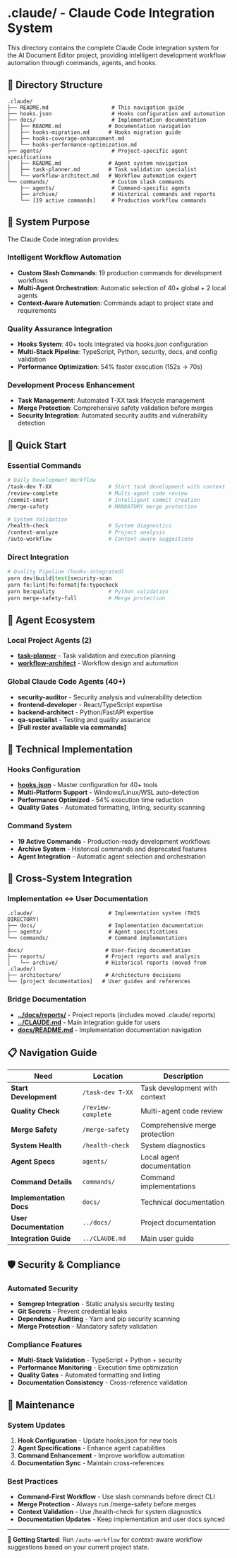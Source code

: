 # .claude/ - Claude Code Integration System

This directory contains the complete Claude Code integration system for the AI Document Editor project, providing intelligent development workflow automation through commands, agents, and hooks.

## 📁 Directory Structure

```
.claude/
├── README.md                    # This navigation guide
├── hooks.json                   # Hooks configuration and automation
├── docs/                        # Implementation documentation
│   ├── README.md               # Documentation navigation
│   ├── hooks-migration.md      # Hooks migration guide
│   ├── hooks-coverage-enhancement.md
│   └── hooks-performance-optimization.md
├── agents/                      # Project-specific agent specifications
│   ├── README.md               # Agent system navigation
│   ├── task-planner.md         # Task validation specialist
│   └── workflow-architect.md   # Workflow automation expert
└── commands/                    # Custom slash commands
    ├── agents/                  # Command-specific agents
    ├── archive/                 # Historical commands and reports
    └── [19 active commands]     # Production workflow commands
```

## 🎯 System Purpose

The Claude Code integration provides:

### Intelligent Workflow Automation
- **Custom Slash Commands**: 19 production commands for development workflows
- **Multi-Agent Orchestration**: Automatic selection of 40+ global + 2 local agents
- **Context-Aware Automation**: Commands adapt to project state and requirements

### Quality Assurance Integration
- **Hooks System**: 40+ tools integrated via hooks.json configuration
- **Multi-Stack Pipeline**: TypeScript, Python, security, docs, and config validation
- **Performance Optimization**: 54% faster execution (152s → 70s)

### Development Process Enhancement
- **Task Management**: Automated T-XX task lifecycle management
- **Merge Protection**: Comprehensive safety validation before merges
- **Security Integration**: Automated security audits and vulnerability detection

## 🚀 Quick Start

### Essential Commands
```bash
# Daily Development Workflow
/task-dev T-XX                  # Start task development with context
/review-complete                # Multi-agent code review
/commit-smart                   # Intelligent commit creation
/merge-safety                   # MANDATORY merge protection

# System Validation
/health-check                   # System diagnostics
/context-analyze                # Project analysis
/auto-workflow                  # Context-aware suggestions
```

### Direct Integration
```bash
# Quality Pipeline (hooks-integrated)
yarn dev|build|test|security-scan
yarn fe:lint|fe:format|fe:typecheck
yarn be:quality                 # Python validation
yarn merge-safety-full          # Merge protection
```

## 🤖 Agent Ecosystem

### Local Project Agents (2)
- **[task-planner](agents/task-planner.md)** - Task validation and execution planning
- **[workflow-architect](agents/workflow-architect.md)** - Workflow design and automation

### Global Claude Code Agents (40+)
- **security-auditor** - Security analysis and vulnerability detection
- **frontend-developer** - React/TypeScript expertise
- **backend-architect** - Python/FastAPI expertise
- **qa-specialist** - Testing and quality assurance
- **[Full roster available via commands]**

## 🔧 Technical Implementation

### Hooks Configuration
- **[hooks.json](hooks.json)** - Master configuration for 40+ tools
- **Multi-Platform Support** - Windows/Linux/WSL auto-detection
- **Performance Optimized** - 54% execution time reduction
- **Quality Gates** - Automated formatting, linting, security scanning

### Command System
- **19 Active Commands** - Production-ready development workflows
- **Archive System** - Historical commands and deprecated features
- **Agent Integration** - Automatic agent selection and orchestration

## 🔗 Cross-System Integration

### Implementation ↔ User Documentation
```
.claude/                        # Implementation system (THIS DIRECTORY)
├── docs/                       # Implementation documentation
├── agents/                     # Agent specifications
└── commands/                   # Command implementations

docs/                          # User-facing documentation
├── reports/                   # Project reports and analysis
│   └── archive/               # Historical reports (moved from .claude/)
├── architecture/              # Architecture decisions
└── [project documentation]   # User guides and references
```

### Bridge Documentation
- **[../docs/reports/](../docs/reports/)** - Project reports (includes moved .claude/ reports)
- **[../CLAUDE.md](../CLAUDE.md)** - Main integration guide for users
- **[docs/README.md](docs/README.md)** - Implementation documentation navigation

## 📋 Navigation Guide

| Need | Location | Description |
|------|----------|-------------|
| **Start Development** | `/task-dev T-XX` | Task development with context |
| **Quality Check** | `/review-complete` | Multi-agent code review |
| **Merge Safety** | `/merge-safety` | Comprehensive merge protection |
| **System Health** | `/health-check` | System diagnostics |
| **Agent Specs** | `agents/` | Local agent documentation |
| **Command Details** | `commands/` | Command implementations |
| **Implementation Docs** | `docs/` | Technical documentation |
| **User Documentation** | `../docs/` | Project documentation |
| **Integration Guide** | `../CLAUDE.md` | Main user guide |

## 🛡️ Security & Compliance

### Automated Security
- **Semgrep Integration** - Static analysis security testing
- **Git Secrets** - Prevent credential leaks
- **Dependency Auditing** - Yarn and pip security scanning
- **Merge Protection** - Mandatory safety validation

### Compliance Features
- **Multi-Stack Validation** - TypeScript + Python + security
- **Performance Monitoring** - Execution time optimization
- **Quality Gates** - Automated formatting and linting
- **Documentation Consistency** - Cross-reference validation

## 🔄 Maintenance

### System Updates
1. **Hook Configuration** - Update hooks.json for new tools
2. **Agent Specifications** - Enhance agent capabilities
3. **Command Enhancement** - Improve workflow automation
4. **Documentation Sync** - Maintain cross-references

### Best Practices
- **Command-First Workflow** - Use slash commands before direct CLI
- **Merge Protection** - Always run /merge-safety before merges
- **Context Validation** - Use /health-check for system diagnostics
- **Documentation Updates** - Keep implementation and user docs synced

---

**🎯 Getting Started**: Run `/auto-workflow` for context-aware workflow suggestions based on your current project state.